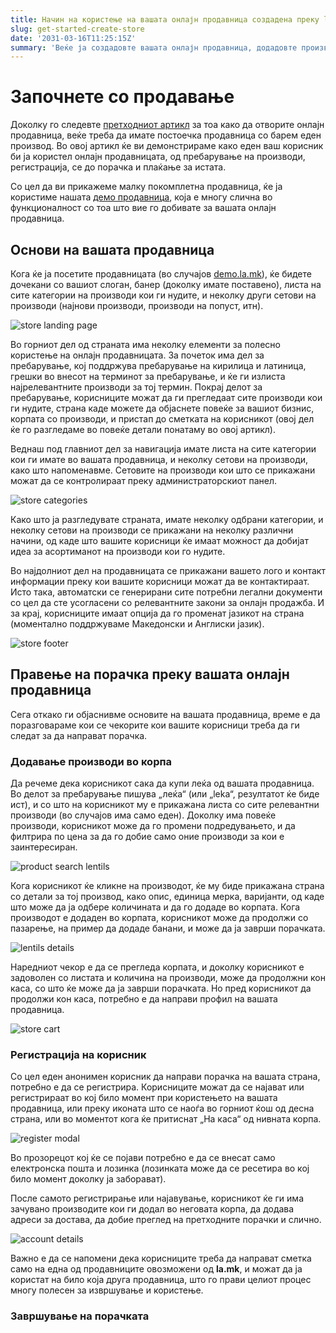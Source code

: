```yaml
---
title: Начин на користење на вашата онлајн продавница создадена преку la.mk
slug: get-started-create-store
date: '2031-03-16T11:25:15Z'
summary: 'Веќе ја создадовте вашата онлајн продавница, додадовте производи, и време е да почнете да продавате. Во овој артикл ви објаснуваме како вашите корисници би ја користеле и би купувале на вашата продавница. Исто така ќе ви демонстрираме некои од функционалностите што ги добивате со la.mk'
---
```


# Започнете со продавање

Доколку го следевте [претходниот артикл](https://la.mk/blog/get-started-create-store) за тоа како да отворите онлајн продавница, веќе треба да имате постоечка продавница со барем еден производ. Во овој артикл ќе ви демонстрираме како еден ваш корисник би ја користел онлајн продавницата, од пребарување на производи, регистрација, се до порачка и плаќање за истата.

Со цел да ви прикажеме малку покомплетна продавница, ќе ја користиме нашата [демо продавница](https://demo.la.mk/), која е многу слична во функционалност со тоа што вие го добивате за вашата онлајн продавница.

## Основи на вашата продавница

Кога ќе ја посетите продавницата (во случајов [demo.la.mk](https://demo.la.mk)), ќе бидете дочекани со вашиот слоган, банер (доколку имате поставено), листа на сите категории на производи кои ги нудите, и неколку други сетови на производи (најнови производи, производи на попуст, итн).

![store landing page](/blog/get-started-using-store/store-landing.png)

Во горниот дел од страната има неколку елементи за полесно користење на онлајн продавницата. За почеток има дел за пребарување, кој поддржува пребарување на кирилица и латиница, грешки во внесот на терминот за пребарување, и ќе ги излиста најрелевантните производи за тој термин. Покрај делот за пребарување, корисниците можат да ги прегледаат сите производи кои ги нудите, страна каде можете да објаснете повеќе за вашиот бизнис, корпата со производи, и пристап до сметката на корисникот (овој дел ќе го разгледаме во повеќе детали понатаму во овој артикл).

Веднаш под главниот дел за навигација имате листа на сите категории кои ги имате во вашата продавница, и неколку сетови на производи, како што напоменавме. Сетовите на производи кои што се прикажани можат да се контролираат преку администраторскиот панел.

![store categories](/blog/get-started-using-store/store-categories.png)

Како што ја разгледувате страната, имате неколку одбрани категории, и неколку сетови на производи се прикажани на неколку различни начини, од каде што вашите корисници ќе имаат можност да добијат идеа за асортиманот на производи кои го нудите.

Во најдолниот дел на продавницата се прикажани вашето лого и контакт информации преку кои вашите корисници можат да ве контактираат. Исто така, автоматски се генерирани сите потребни легални документи со цел да сте усогласени со релевантните закони за онлајн продажба. И за крај, корисниците имаат опција да го променат јазикот на страна (моментално поддржуваме Македонски и Англиски јазик).

![store footer](/blog/get-started-using-store/store-footer.png)

## Правење на порачка преку вашата онлајн продавница

Сега откако ги објаснивме основите на вашата продавница, време е да поразговараме кои се чекорите кои вашите корисници треба да ги следат за да направат порачка.

### Додавање производи во корпа

Да речеме дека корисникот сака да купи леќа од вашата продавница. Во делот за пребарување пишува „леќа“ (или „leka“, резултатот ќе биде ист), и со што на корисникот му е прикажана листа со сите релевантни производи (во случајов има само еден). Доколку има повеќе производи, корисникот може да го промени подредувањето, и да филтрира по цена за да го добие само оние производи за кои е заинтересиран.

![product search lentils](/blog/get-started-using-store/search-lentils.png)

Кога корисникот ќе кликне на производот, ќе му биде прикажана страна со детали за тој производ, како опис, единица мерка, варијанти, од каде што може да ја одбере количината и да го додаде во корпата. Кога производот е додаден во корпата, корисникот може да продолжи со пазарење, на пример да додаде банани, и може да ја заврши порачката.

![lentils details](/blog/get-started-using-store/lentils-details.png)

Наредниот чекор е да се прегледа корпата, и доколку корисникот е задоволен со листата и количина на производи, може да продолжни кон каса, со што ќе може да ја заврши порачката. Но пред корисникот да продолжи кон каса, потребно е да направи профил на вашата продавница.

![store cart](/blog/get-started-using-store/store-cart.png)

### Регистрација на корисник

Со цел еден анонимен корисник да направи порачка на вашата страна, потребно е да се регистрира. Корисниците можат да се најават или регистрираат во кој било момент при користењето на вашата продавница, или преку иконата што се наоѓа во горниот ќош од десна страна, или во моментот кога ќе притиснат „На каса“ од нивната корпа.

![register modal](/blog/get-started-using-store/register-modal.png)

Во прозорецот кој ќе се појави потребно е да се внесат само електронска пошта и лозинка (лозинката може да се ресетира во кој било момент доколку ја заборават).

После самото регистрирање или најавување, корисникот ќе ги има зачувано производите кои ги додал во неговата корпа, да додава адреси за достава, да добие преглед на претходните порачки и слично.

![account details](/blog/get-started-using-store/account-details.png)

Важно е да се напомени дека корисниците треба да направат сметка само на една од продавниците овозможени од **la.mk**, и можат да ја користат на било која друга продавница, што го прави целиот процес многу полесен за извршување и користење.

### Завршување на порачката
